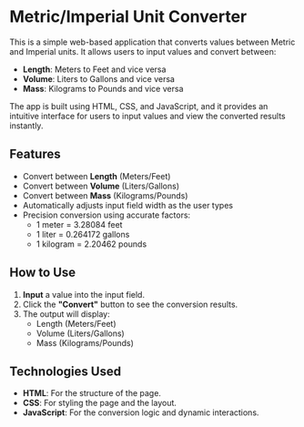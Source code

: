 # Metric/Imperial Unit Converter

This is a simple web-based application that converts values between Metric and Imperial units. It allows users to input values and convert between:

- **Length**: Meters to Feet and vice versa
- **Volume**: Liters to Gallons and vice versa
- **Mass**: Kilograms to Pounds and vice versa

The app is built using HTML, CSS, and JavaScript, and it provides an intuitive interface for users to input values and view the converted results instantly.

## Features

- Convert between **Length** (Meters/Feet)
- Convert between **Volume** (Liters/Gallons)
- Convert between **Mass** (Kilograms/Pounds)
- Automatically adjusts input field width as the user types
- Precision conversion using accurate factors:
  - 1 meter = 3.28084 feet
  - 1 liter = 0.264172 gallons
  - 1 kilogram = 2.20462 pounds

## How to Use

1. **Input** a value into the input field.
2. Click the **"Convert"** button to see the conversion results.
3. The output will display:
   - Length (Meters/Feet)
   - Volume (Liters/Gallons)
   - Mass (Kilograms/Pounds)

## Technologies Used

- **HTML**: For the structure of the page.
- **CSS**: For styling the page and the layout.
- **JavaScript**: For the conversion logic and dynamic interactions.
